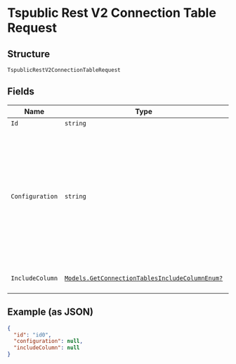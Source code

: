 
# Tspublic Rest V2 Connection Table Request

## Structure

`TspublicRestV2ConnectionTableRequest`

## Fields

| Name | Type | Tags | Description |
|  --- | --- | --- | --- |
| `Id` | `string` | Required | GUID of the connection |
| `Configuration` | `string` | Optional | A JSON object of the connection metadata. If this field is left empty, then the configuration saved in the connection is considered.<br><br>To get the tables based on a different configuration, include required attributes in the connection configuration JSON.<br><br>Example:<br><br>Get tables from Snowflake with a different user account than specified in the connection: {"user":"test_user","password":"test_pwd","role":"test_role"}<br><br>Get tables from Redshift for different database than specified in the connection: {"database":"test_db"} |
| `IncludeColumn` | [`Models.GetConnectionTablesIncludeColumnEnum?`](../../doc/models/get-connection-tables-include-column-enum.md) | Optional | When set to true, the response will include column level details as well.<br>**Default**: `GetConnectionTablesIncludeColumnEnum.true` |

## Example (as JSON)

```json
{
  "id": "id0",
  "configuration": null,
  "includeColumn": null
}
```

